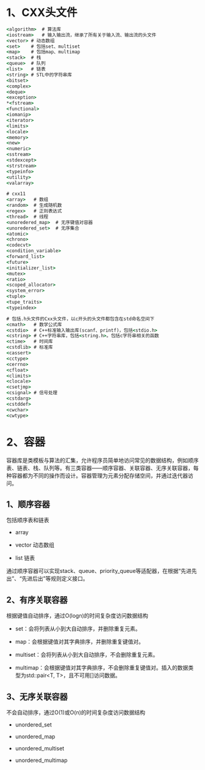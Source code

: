 # 1、CXX头文件

~~~bat
<algorithm>  # 算法库
<iostream>   # 输入输出流，继承了所有关于输入流、输出流的头文件
<vector> # 动态数组
<set>    # 包括set、multiset
<map>    # 包括map、multimap
<stack>  # 栈
<queue>  # 队列
<list>   # 链表
<string> # STL中的字符串库
<bitset>
<complex>
<deque>
<exception>
*<fstream>
<functional>
<iomanip>
<iterator>
<limits>
<locale>
<memory>
<new>
<numeric>
<sstream>
<stdexcept>
<strstream>
<typeinfo>
<utility>
<valarray>

# cxx11
<array>   # 数组
<random>  # 生成随机数
<regex>   # 正则表达式
<thread>  # 线程
<unoredered_map>  # 无序键值对容器
<unoredered_set>  # 无序集合
<atomic>
<chrono>
<codecvt>
<condition_variable>
<forward_list>
<future>
<initializer_list>
<mutex>
<ratio>
<scoped_allocator>
<system_error>
<tuple>
<tupe_traits>
<typeindex>

# 包括.h头文件的Cxx头文件，以c开头的头文件都包含在std命名空间下
<cmath>   # 数学公式库
<cstdio>  # C++标准输入输出库(scanf、printf)，包括<stdio.h>
<cstring> # C++字符串库，包括<string.h>。包括c字符串相关的函数
<ctime>   # 时间库
<cstdlib> # 标准库
<cassert>
<cctype>
<cerrno>
<cfloat>
<climits>
<clocale>
<csetjmp>
<csignal> # 信号处理
<cstdarg>
<cstddef>
<cwchar>
<cwtype>
~~~

# 2、容器

容器库是类模板与算法的汇集，允许程序员简单地访问常见的数据结构，例如顺序表、链表、栈、队列等。有三类容器——顺序容器、关联容器、无序关联容器，每种容器都为不同的操作而设计。容器管理为元素分配存储空间，并通过迭代器访问。

## 1、顺序容器

包括顺序表和链表

- array

- vector 动态数组

- list 链表

通过顺序容器可以实现stack、queue、priority_queue等适配器，在根据“先进先出”、“先进后出”等规则定义接口。

## 2、有序关联容器

根据键值自动排序，通过O(logn)的时间复杂度访问数据结构

- set：会将列表从小到大自动排序，并删除重复元素。

- map：会根据键值对其字典排序，并删除重复键值对。

- multiset：会将列表从小到大自动排序，不会删除重复元素。

- multimap：会根据键值对其字典排序，不会删除重复键值对。插入的数据类型为std::pair<T, T>，且不可用[]访问数据。

## 3、无序关联容器

不会自动排序，通过O(1)或O(n)的时间复杂度访问数据结构

- unordered_set

- unordered_map

- unordered_multiset

- unordered_multimap

  











